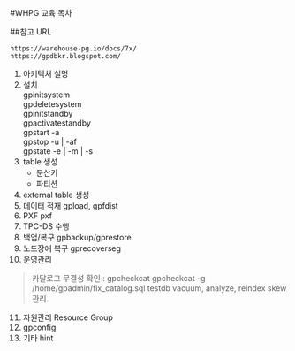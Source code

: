 #WHPG 교육 목차

##참고 URL
```
https://warehouse-pg.io/docs/7x/
https://gpdbkr.blogspot.com/
```

1. 아키텍처 설명
2. 설치 <br>
   gpinitsystem <br>
   gpdeletesystem <br>
   gpinitstandby <br>
   gpactivatestandby <br>
   gpstart -a <br>
   gpstop -u | -af <br>
   gpstate -e | -m  | -s  <br>
3. table 생성
   - 분산키
   - 파티션
4. external table 생성
5. 데이터 적재
   gpload, gpfdist
6. PXF
   pxf 
7. TPC-DS 수행
8. 백업/복구
   gpbackup/gprestore
9. 노드장애 복구 
   gprecoverseg
10. 운영관리
   > 카달로그 무결성 확인 : gpcheckcat
     gpcheckcat -g /home/gpadmin/fix_catalog.sql testdb
   > vacuum, analyze, reindex
   > skew 관리.
11. 자원관리
    Resource Group
12.
    gpconfig
13. 기타
    hint
